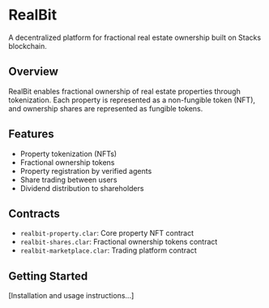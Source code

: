 # RealBit
A decentralized platform for fractional real estate ownership built on Stacks blockchain.

## Overview
RealBit enables fractional ownership of real estate properties through tokenization. Each property is represented as a non-fungible token (NFT), and ownership shares are represented as fungible tokens.

## Features
- Property tokenization (NFTs)
- Fractional ownership tokens
- Property registration by verified agents
- Share trading between users
- Dividend distribution to shareholders

## Contracts
- `realbit-property.clar`: Core property NFT contract
- `realbit-shares.clar`: Fractional ownership tokens contract
- `realbit-marketplace.clar`: Trading platform contract

## Getting Started
[Installation and usage instructions...]
